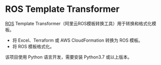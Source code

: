 # ROS Template Transformer
[ROS](https://help.aliyun.com/product/28850.html) Template Transformer（阿里云ROS模板转换工具）用于转换和格式化模板。
- 将 Excel、Terraform 或 AWS CloudFormation 转换为 ROS 模板。
- 将 ROS 模板格式化。

该项目使用 Python 语言开发，需要安装 Python3.7 或以上版本。
